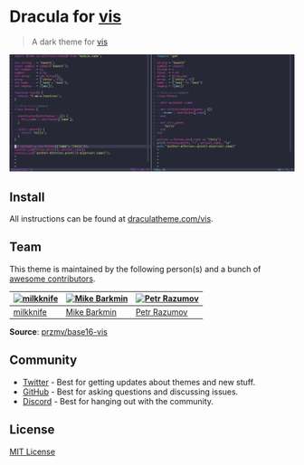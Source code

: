 # Dracula for [vis](https://github.com/martanne/vis)

> A dark theme for [vis](https://github.com/martanne/vis)

![Screenshot](./screenshot.png)

## Install

All instructions can be found at [draculatheme.com/vis](https://draculatheme.com/vis).

## Team

This theme is maintained by the following person(s) and a bunch of [awesome contributors](https://github.com/dracula/vis/graphs/contributors).

| [![milkknife](https://github.com/milkknife.png?size=100)](https://github.com/milkknife) | [![Mike Barkmin](https://github.com/mikebarkmin.png?size=100)](https://github.com/mikebarkmin) | [<img alt="Petr Razumov" src="https://github.com/przmv.png" width=100px>](https://github.com/przmv) |
| ---------------------------------------------------------------------------------------- | ---------------------------------------------------------------------------------------- | ---------------------------------------------------------------------------------------- |
| [milkknife](https://github.com/milkknife)                                               | [Mike Barkmin](https://github.com/mikebarkmin)                                                               | [Petr Razumov](https://github.com/przmv) |

**Source**: [przmv/base16-vis](https://github.com/przmv/base16-vis#base16-dracula)

## Community

- [Twitter](https://twitter.com/draculatheme) - Best for getting updates about themes and new stuff.
- [GitHub](https://github.com/dracula/dracula-theme/discussions) - Best for asking questions and discussing issues.
- [Discord](https://draculatheme.com/discord-invite) - Best for hanging out with the community.

## License

[MIT License](./LICENSE)

